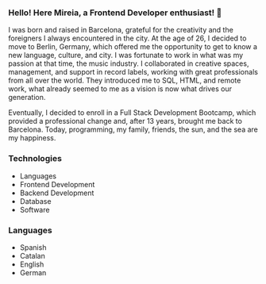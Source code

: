 ### Hello! Here Mireia, a Frontend Developer enthusiast! 👋

I was born and raised in Barcelona, grateful for the creativity and the foreigners I always encountered in the city. At the age of 26, I decided to move to Berlin, Germany, which offered me the opportunity to get to know a new language, culture, and city. I was fortunate to work in what was my passion at that time, the music industry. I collaborated in creative spaces, management, and support in record labels, working with great professionals from all over the world. They introduced me to SQL, HTML, and remote work, what already seemed to me as a vision is now what drives our generation.

Eventually, I decided to enroll in a Full Stack Development Bootcamp, which provided a professional change and, after 13 years, brought me back to Barcelona. Today, programming, my family, friends, the sun, and the sea are my happiness.

### Technologies
- Languages
- Frontend Development
- Backend Development
- Database
- Software

### Languages
- Spanish
- Catalan
- English
- German




